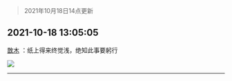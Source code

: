 > 2021年10月18日14点更新
<link rel="stylesheet" href="https://cdn.jsdelivr.net/gh/taotie6/sampleJSON@main/css/photo_show.css">
<meta name="referrer" content="no-referrer" />


 ## 2021-10-18 13:05:05 

 [㪚木](https://www.coolapk.com/feed/30769735?shareKey=NjA5ZTBkMGFlMGMxNjE2ZDBkOWU~) ：纸上得来终觉浅，绝知此事要躬行 

<div class="album">
<img class="img-item" src="http://image.coolapk.com/feed/2021/1018/13/1081091_a9be30d0_3497_8925@1919x2817.png" />
</div>

 ------- 


